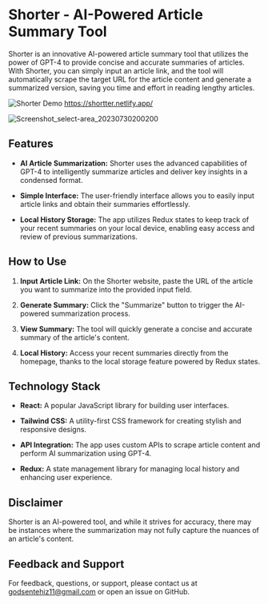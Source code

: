 # Shorter - AI-Powered Article Summary Tool

Shorter is an innovative AI-powered article summary tool that utilizes the power of GPT-4 to provide concise and accurate summaries of articles. With Shorter, you can simply input an article link, and the tool will automatically scrape the target URL for the article content and generate a summarized version, saving you time and effort in reading lengthy articles.

![Shorter Demo](demo.gif)
https://shortter.netlify.app/


![Screenshot_select-area_20230730200200](https://github.com/Eh1z/Shorter/assets/111048723/4912cb69-6744-4292-abba-609c7dfe2247)



## Features

- **AI Article Summarization:** Shorter uses the advanced capabilities of GPT-4 to intelligently summarize articles and deliver key insights in a condensed format.

- **Simple Interface:** The user-friendly interface allows you to easily input article links and obtain their summaries effortlessly.

- **Local History Storage:** The app utilizes Redux states to keep track of your recent summaries on your local device, enabling easy access and review of previous summarizations.

## How to Use

1. **Input Article Link:** On the Shorter website, paste the URL of the article you want to summarize into the provided input field.

2. **Generate Summary:** Click the "Summarize" button to trigger the AI-powered summarization process.

3. **View Summary:** The tool will quickly generate a concise and accurate summary of the article's content.

4. **Local History:** Access your recent summaries directly from the homepage, thanks to the local storage feature powered by Redux states.

## Technology Stack

- **React:** A popular JavaScript library for building user interfaces.

- **Tailwind CSS:** A utility-first CSS framework for creating stylish and responsive designs.

- **API Integration:** The app uses custom APIs to scrape article content and perform AI summarization using GPT-4.

- **Redux:** A state management library for managing local history and enhancing user experience.


## Disclaimer

Shorter is an AI-powered tool, and while it strives for accuracy, there may be instances where the summarization may not fully capture the nuances of an article's content.

## Feedback and Support

For feedback, questions, or support, please contact us at godsentehiz11@gmail.com or open an issue on GitHub.
